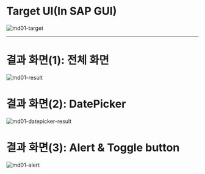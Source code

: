 # Target UI(In SAP GUI)
![md01-target](https://user-images.githubusercontent.com/44318904/50042024-2f037080-00a1-11e9-9950-1827b88dea78.PNG)

****
# 결과 화면(1): 전체 화면
![md01-result](https://user-images.githubusercontent.com/44318904/50042026-3165ca80-00a1-11e9-93ed-6d428c3caab5.PNG)

# 결과 화면(2): DatePicker
![md01-datepicker-result](https://user-images.githubusercontent.com/44318904/50042027-3460bb00-00a1-11e9-9c90-5a6161640547.png)

# 결과 화면(3): Alert & Toggle button
![md01-alert](https://user-images.githubusercontent.com/44318904/50042029-362a7e80-00a1-11e9-8857-10e98f9d84fd.PNG)
